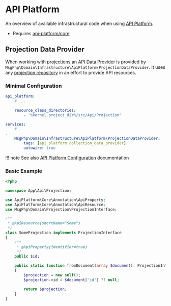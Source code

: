# API Platform

An overview of available infrastructural code when using [API Platform].

- Requires [api-platform/core]

## Projection Data Provider

When working with [projections](../projection/models.md) an [API Data Provider] is provided by `MsgPhp\Domain\Infrastructure\ApiPlatform\ProjectionDataProvider`.
It uses any [projection repository](../projection/repositories.md) in an effort to provide API resources. 

### Minimal Configuration

```yaml
api_platform:
    # ...

    resource_class_directories:
        - '%kernel.project_dir%/src/Api/Projection'

services:
    # ..
.
    MsgPhp\Domain\Infrastructure\ApiPlatform\ProjectionDataProvider:
        tags: [api_platform.collection_data_provider]
        autowire: true
```

!!! note
    See also [API Platform Configuration] documentation

### Basic Example

```php
<?php

namespace App\Api\Projection;

use ApiPlatform\Core\Annotation\ApiProperty;
use ApiPlatform\Core\Annotation\ApiResource;
use MsgPhp\Domain\Projection\ProjectionInterface;

/**
 * @ApiResource(shortName="Some")
 */
class SomeProjection implements ProjectionInterface
{
    /**
     * @ApiProperty(identifier=true)
     */
    public $id;

    public static function fromDocument(array $document): ProjectionInterface
    {
        $projection = new self();
        $projection->id = $document['id'] ?? null;

        return $projection;
    }
}
```

[API Platform]: https://api-platform.com/
[api-platform/core]: https://packagist.org/packages/api-platform/core
[API Data Provider]: https://api-platform.com/docs/core/data-providers
[API Platform Configuration]: https://api-platform.com/docs/core/configuration
